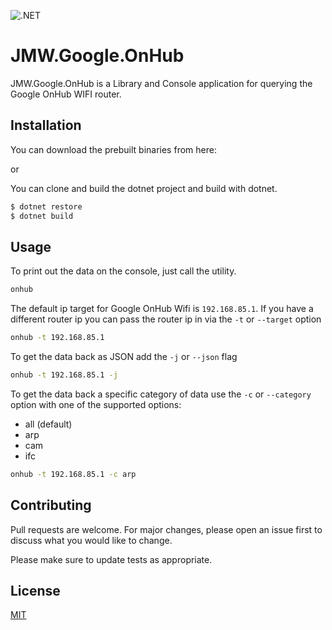 ![.NET](https://github.com/walljm/googlewifionhub/workflows/.NET/badge.svg)

# JMW.Google.OnHub

JMW.Google.OnHub is a Library and Console application for querying the Google OnHub WIFI router.

## Installation

You can download the prebuilt binaries from here: 

or

You can clone and build the dotnet project and build with dotnet.


```bash
$ dotnet restore
$ dotnet build
```

## Usage

To print out the data on the console, just call the utility.
```bash
onhub
```

The default ip target for Google OnHub Wifi is `192.168.85.1`.  If you have a different router ip 
you can pass the router ip in via the `-t` or `--target` option
```bash
onhub -t 192.168.85.1
```

To get the data back as JSON add the `-j` or `--json` flag
```bash
onhub -t 192.168.85.1 -j
```

To get the data back a specific category of data use the `-c` or `--category` option 
with one of the supported options:

* all (default)
* arp
* cam
* ifc

```bash
onhub -t 192.168.85.1 -c arp
```

## Contributing
Pull requests are welcome. For major changes, please open an issue first to discuss what you would like to change.

Please make sure to update tests as appropriate.

## License
[MIT](https://choosealicense.com/licenses/mit/)